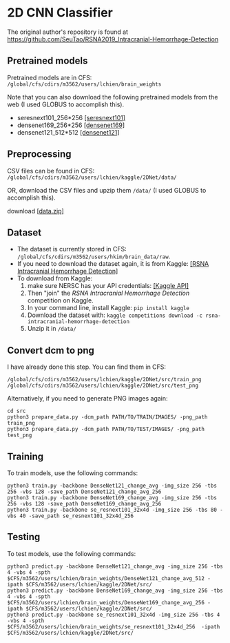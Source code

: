 # 2D CNN Classifier
The original author's repository is found at https://github.com/SeuTao/RSNA2019_Intracranial-Hemorrhage-Detection

## Pretrained models
Pretrained models are in CFS: `/global/cfs/cdirs/m3562/users/lchien/brain_weights`

Note that you can also download the following pretrained models from the web (I used GLOBUS to accomplish this).
- seresnext101_256*256 [\[seresnext101\]](https://drive.google.com/open?id=18Py5eW1E4hSbTT6658IAjQjJGS28grdx)
- densenet169_256*256 [\[densenet169\]](https://drive.google.com/open?id=1vCsX12pMZxBmuGGNVnjFFiZ-5u5vD-h6)
- densenet121_512*512 [\[densenet121\]](https://drive.google.com/open?id=1o0ok-6I2hY1ygSWdZOKmSD84FsEpgDaa)

## Preprocessing
CSV files can be found in CFS: `/global/cfs/cdirs/m3562/users/lchien/kaggle/2DNet/data/`

OR, download the CSV files and upzip them `/data/` (I used GLOBUS to accomplish this).

download [\[data.zip\]](https://drive.google.com/open?id=1buISR_b3HQDU4KeNc_DmvKTYJ1gvj5-3)

## Dataset
- The dataset is currently stored in CFS: `/global/cfs/cdirs/m3562/users/hkim/brain_data/raw`. 
- If you need to download the dataset again, it is from Kaggle: [\[RSNA Intracranial Hemorrhage Detection\]](https://drive.google.com/open?id=18Py5eW1E4hSbTT6658IAjQjJGS28grdx) 
- To download from Kaggle:
    1. make sure NERSC has your API credentials: [\[Kaggle API\]](https://github.com/Kaggle/kaggle-api)
    2. Then "join" the _RSNA Intracranial Hemorrhage Detection_ competition on Kaggle.
    3. In your command line, install Kaggle: `pip install kaggle`
    4. Download the dataset with: `kaggle competitions download -c rsna-intracranial-hemorrhage-detection`
    5. Unzip it in `/data/`

## Convert dcm to png
I have already done this step. You can find them in CFS: 
```
/global/cfs/cdirs/m3562/users/lchien/kaggle/2DNet/src/train_png
/global/cfs/cdirs/m3562/users/lchien/kaggle/2DNet/src/test_png
```
Alternatively, if you need to generate PNG images again:
```
cd src
python3 prepare_data.py -dcm_path PATH/TO/TRAIN/IMAGES/ -png_path train_png
python3 prepare_data.py -dcm_path PATH/TO/TEST/IMAGES/ -png_path test_png
```

## Training
To train models, use the following commands:
```
python3 train.py -backbone DenseNet121_change_avg -img_size 256 -tbs 256 -vbs 128 -save_path DenseNet121_change_avg_256
python3 train.py -backbone DenseNet169_change_avg -img_size 256 -tbs 256 -vbs 128 -save_path DenseNet169_change_avg_256
python3 train.py -backbone se_resnext101_32x4d -img_size 256 -tbs 80 -vbs 40 -save_path se_resnext101_32x4d_256
```

## Testing
To test models, use the following commands:
```
python3 predict.py -backbone DenseNet121_change_avg -img_size 256 -tbs 4 -vbs 4 -spth $CFS/m3562/users/lchien/brain_weights/DenseNet121_change_avg_512 -ipath $CFS/m3562/users/lchien/kaggle/2DNet/src/
python3 predict.py -backbone DenseNet169_change_avg -img_size 256 -tbs 4 -vbs 4 -spth $CFS/m3562/users/lchien/brain_weights/DenseNet169_change_avg_256 -ipath $CFS/m3562/users/lchien/kaggle/2DNet/src/
python3 predict.py -backbone se_resnext101_32x4d -img_size 256 -tbs 4 -vbs 4 -spth $CFS/m3562/users/lchien/brain_weights/se_resnext101_32x4d_256  -ipath $CFS/m3562/users/lchien/kaggle/2DNet/src/
```
